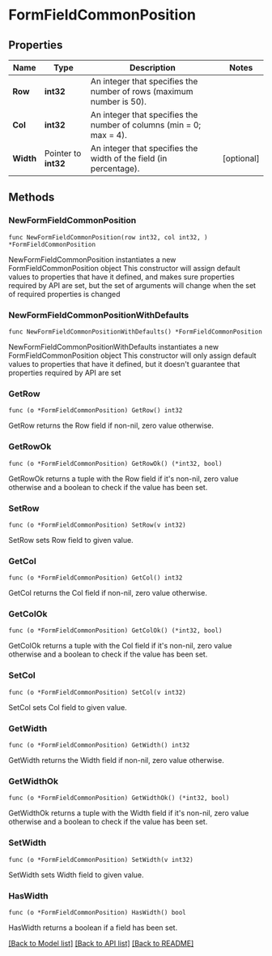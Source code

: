 # FormFieldCommonPosition

## Properties

Name | Type | Description | Notes
------------ | ------------- | ------------- | -------------
**Row** | **int32** | An integer that specifies the number of rows (maximum number is 50). | 
**Col** | **int32** | An integer that specifies the number of columns (min &#x3D; 0; max &#x3D; 4). | 
**Width** | Pointer to **int32** | An integer that specifies the width of the field (in percentage). | [optional] 

## Methods

### NewFormFieldCommonPosition

`func NewFormFieldCommonPosition(row int32, col int32, ) *FormFieldCommonPosition`

NewFormFieldCommonPosition instantiates a new FormFieldCommonPosition object
This constructor will assign default values to properties that have it defined,
and makes sure properties required by API are set, but the set of arguments
will change when the set of required properties is changed

### NewFormFieldCommonPositionWithDefaults

`func NewFormFieldCommonPositionWithDefaults() *FormFieldCommonPosition`

NewFormFieldCommonPositionWithDefaults instantiates a new FormFieldCommonPosition object
This constructor will only assign default values to properties that have it defined,
but it doesn't guarantee that properties required by API are set

### GetRow

`func (o *FormFieldCommonPosition) GetRow() int32`

GetRow returns the Row field if non-nil, zero value otherwise.

### GetRowOk

`func (o *FormFieldCommonPosition) GetRowOk() (*int32, bool)`

GetRowOk returns a tuple with the Row field if it's non-nil, zero value otherwise
and a boolean to check if the value has been set.

### SetRow

`func (o *FormFieldCommonPosition) SetRow(v int32)`

SetRow sets Row field to given value.


### GetCol

`func (o *FormFieldCommonPosition) GetCol() int32`

GetCol returns the Col field if non-nil, zero value otherwise.

### GetColOk

`func (o *FormFieldCommonPosition) GetColOk() (*int32, bool)`

GetColOk returns a tuple with the Col field if it's non-nil, zero value otherwise
and a boolean to check if the value has been set.

### SetCol

`func (o *FormFieldCommonPosition) SetCol(v int32)`

SetCol sets Col field to given value.


### GetWidth

`func (o *FormFieldCommonPosition) GetWidth() int32`

GetWidth returns the Width field if non-nil, zero value otherwise.

### GetWidthOk

`func (o *FormFieldCommonPosition) GetWidthOk() (*int32, bool)`

GetWidthOk returns a tuple with the Width field if it's non-nil, zero value otherwise
and a boolean to check if the value has been set.

### SetWidth

`func (o *FormFieldCommonPosition) SetWidth(v int32)`

SetWidth sets Width field to given value.

### HasWidth

`func (o *FormFieldCommonPosition) HasWidth() bool`

HasWidth returns a boolean if a field has been set.


[[Back to Model list]](../README.md#documentation-for-models) [[Back to API list]](../README.md#documentation-for-api-endpoints) [[Back to README]](../README.md)



